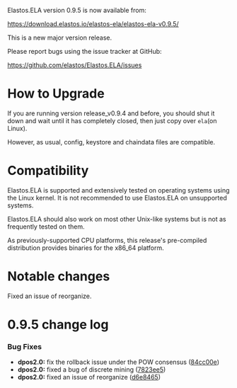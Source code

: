 Elastos.ELA version 0.9.5 is now available from:

  <https://download.elastos.io/elastos-ela/elastos-ela-v0.9.5/>

This is a new major version release.

Please report bugs using the issue tracker at GitHub:

  <https://github.com/elastos/Elastos.ELA/issues>

How to Upgrade
==============

If you are running version release_v0.9.4 and before, you should shut it down
and wait until it has completely closed, then just copy over `ela`(on Linux).

However, as usual, config, keystore and chaindata files are compatible.

Compatibility
==============

Elastos.ELA is supported and extensively tested on operating systems
using the Linux kernel. It is not recommended to use Elastos.ELA on
unsupported systems.

Elastos.ELA should also work on most other Unix-like systems but is not
as frequently tested on them.

As previously-supported CPU platforms, this release's pre-compiled
distribution provides binaries for the x86_64 platform.

Notable changes
===============

Fixed an issue of reorganize.

0.9.5 change log
=================

### Bug Fixes

* **dpos2.0:** fix the rollback issue under the POW consensus ([84cc00e](https://github.com/elastos/Elastos.ELA/commit/84cc00e4c7ef16ec9a4c00990805ff149b2f24b8))
* **dpos2.0:** fixed a bug of discrete mining ([7823ee5](https://github.com/elastos/Elastos.ELA/commit/7823ee526bbf10d6577df7281de2eaf9158e90d1))
* **dpos2.0:** fixed an issue of reorganize ([d6e8465](https://github.com/elastos/Elastos.ELA/commit/d6e84656d8d2a9ef45bc93129f4ab3cb62b396ee))


